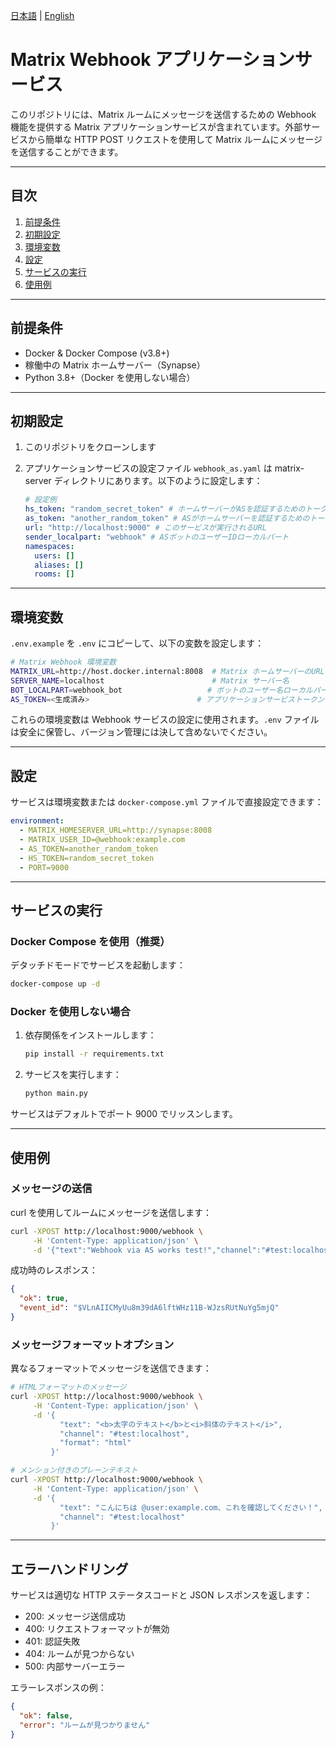 [日本語](README.ja.md) | [English](README.md)

# Matrix Webhook アプリケーションサービス

このリポジトリには、Matrix ルームにメッセージを送信するための Webhook 機能を提供する Matrix アプリケーションサービスが含まれています。外部サービスから簡単な HTTP POST リクエストを使用して Matrix ルームにメッセージを送信することができます。

---

## 目次

1. [前提条件](#前提条件)
2. [初期設定](#初期設定)
3. [環境変数](#環境変数)
4. [設定](#設定)
5. [サービスの実行](#サービスの実行)
6. [使用例](#使用例)

---

## 前提条件

- Docker & Docker Compose (v3.8+)
- 稼働中の Matrix ホームサーバー（Synapse）
- Python 3.8+（Docker を使用しない場合）

---

## 初期設定

1. このリポジトリをクローンします
2. アプリケーションサービスの設定ファイル `webhook_as.yaml` は matrix-server ディレクトリにあります。以下のように設定します：

   ```yaml
   # 設定例
   hs_token: "random_secret_token" # ホームサーバーがASを認証するためのトークン
   as_token: "another_random_token" # ASがホームサーバーを認証するためのトークン
   url: "http://localhost:9000" # このサービスが実行されるURL
   sender_localpart: "webhook" # ASボットのユーザーIDローカルパート
   namespaces:
     users: []
     aliases: []
     rooms: []
   ```

---

## 環境変数

`.env.example` を `.env` にコピーして、以下の変数を設定します：

```bash
# Matrix Webhook 環境変数
MATRIX_URL=http://host.docker.internal:8008  # Matrix ホームサーバーのURL
SERVER_NAME=localhost                        # Matrix サーバー名
BOT_LOCALPART=webhook_bot                   # ボットのユーザー名ローカルパート
AS_TOKEN=<生成済み>                        # アプリケーションサービストークン
```

これらの環境変数は Webhook サービスの設定に使用されます。`.env` ファイルは安全に保管し、バージョン管理には決して含めないでください。

---

## 設定

サービスは環境変数または `docker-compose.yml` ファイルで直接設定できます：

```yaml
environment:
  - MATRIX_HOMESERVER_URL=http://synapse:8008
  - MATRIX_USER_ID=@webhook:example.com
  - AS_TOKEN=another_random_token
  - HS_TOKEN=random_secret_token
  - PORT=9000
```

---

## サービスの実行

### Docker Compose を使用（推奨）

デタッチドモードでサービスを起動します：

```bash
docker-compose up -d
```

### Docker を使用しない場合

1. 依存関係をインストールします：

   ```bash
   pip install -r requirements.txt
   ```

2. サービスを実行します：
   ```bash
   python main.py
   ```

サービスはデフォルトでポート 9000 でリッスンします。

---

## 使用例

### メッセージの送信

curl を使用してルームにメッセージを送信します：

```bash
curl -XPOST http://localhost:9000/webhook \
     -H 'Content-Type: application/json' \
     -d '{"text":"Webhook via AS works test!","channel":"#test:localhost"}'
```

成功時のレスポンス：

```json
{
  "ok": true,
  "event_id": "$VLnAIICMyUu8m39dA6lftWHz11B-WJzsRUtNuYg5mjQ"
}
```

### メッセージフォーマットオプション

異なるフォーマットでメッセージを送信できます：

```bash
# HTMLフォーマットのメッセージ
curl -XPOST http://localhost:9000/webhook \
     -H 'Content-Type: application/json' \
     -d '{
           "text": "<b>太字のテキスト</b>と<i>斜体のテキスト</i>",
           "channel": "#test:localhost",
           "format": "html"
         }'

# メンション付きのプレーンテキスト
curl -XPOST http://localhost:9000/webhook \
     -H 'Content-Type: application/json' \
     -d '{
           "text": "こんにちは @user:example.com、これを確認してください！",
           "channel": "#test:localhost"
         }'
```

---

## エラーハンドリング

サービスは適切な HTTP ステータスコードと JSON レスポンスを返します：

- 200: メッセージ送信成功
- 400: リクエストフォーマットが無効
- 401: 認証失敗
- 404: ルームが見つからない
- 500: 内部サーバーエラー

エラーレスポンスの例：

```json
{
  "ok": false,
  "error": "ルームが見つかりません"
}
```
